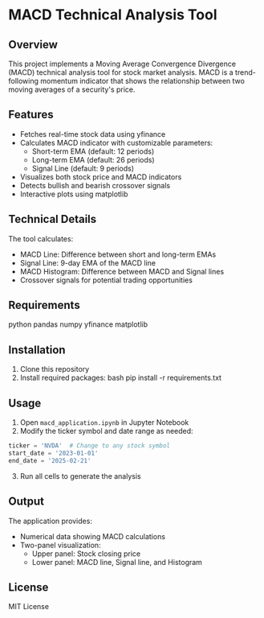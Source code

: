 # MACD Technical Analysis Tool

## Overview
This project implements a Moving Average Convergence Divergence (MACD) technical analysis tool for stock market analysis. MACD is a trend-following momentum indicator that shows the relationship between two moving averages of a security's price.

## Features
- Fetches real-time stock data using yfinance
- Calculates MACD indicator with customizable parameters:
  - Short-term EMA (default: 12 periods)
  - Long-term EMA (default: 26 periods)
  - Signal Line (default: 9 periods)
- Visualizes both stock price and MACD indicators
- Detects bullish and bearish crossover signals
- Interactive plots using matplotlib

## Technical Details
The tool calculates:
- MACD Line: Difference between short and long-term EMAs
- Signal Line: 9-day EMA of the MACD line
- MACD Histogram: Difference between MACD and Signal lines
- Crossover signals for potential trading opportunities

## Requirements
python
pandas
numpy
yfinance
matplotlib


## Installation
1. Clone this repository
2. Install required packages:
bash
pip install -r requirements.txt

## Usage
1. Open `macd_application.ipynb` in Jupyter Notebook
2. Modify the ticker symbol and date range as needed:
```python
ticker = 'NVDA'  # Change to any stock symbol
start_date = '2023-01-01'
end_date = '2025-02-21'
```
3. Run all cells to generate the analysis

## Output
The application provides:
- Numerical data showing MACD calculations
- Two-panel visualization:
  - Upper panel: Stock closing price
  - Lower panel: MACD line, Signal line, and Histogram

## License
MIT License